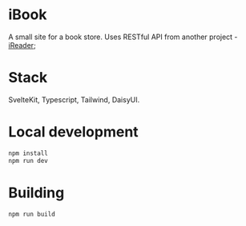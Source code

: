 # iBook

A small site for a book store. Uses RESTful API from another project - [iReader](https://github.com/whatevernumber/ireader-test);

# Stack

SvelteKit, Typescript, Tailwind, DaisyUI.

# Local development
```bash
npm install
npm run dev
```
# Building

```bash
npm run build
```
